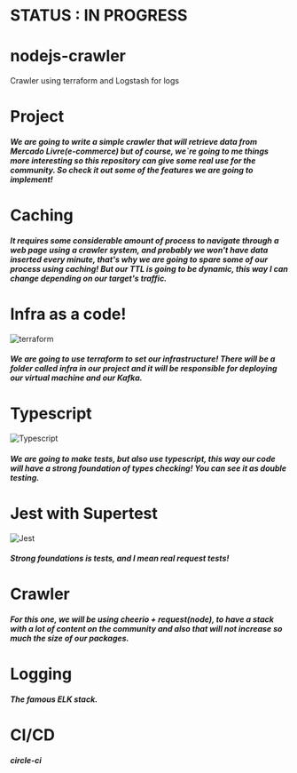 # STATUS : IN PROGRESS

# nodejs-crawler
Crawler using terraform and Logstash for logs

# Project
#####  We are going to write a simple crawler that will retrieve data from Mercado Livre(e-commerce) but of course, we`re going to me things more interesting so this repository can give some real use for the community. So check it out some of the features we are going to implement!

# Caching
##### It requires some considerable amount of process to navigate through a web page using a crawler system, and probably we won't have data inserted every minute, that's why we are going to spare some of our process using caching! But our TTL is going to be dynamic, this way I can change depending on our target's traffic.

# Infra as a code!
![terraform](https://miro.medium.com/max/472/1*rmwpOy4OtvgVz3yJvBetuQ.png)
##### We are going to use terraform to set our infrastructure! There will be a folder called infra in our project and it will be responsible for deploying our virtual machine and our Kafka.

# Typescript
![Typescript](https://rafaell-lycan.com/assets/images/posts/intro-typescript.png)
##### We are going to make tests, but also use typescript, this way our code will have a strong foundation of types checking! You can see it as double testing.

# Jest with Supertest
![Jest](https://elo7.dev/images/cover/jest-testar-seu-codigo-javascript-nunca-foi-tao-facil.png)
##### Strong foundations is tests, and I mean real request tests!

# Crawler
##### For this one, we will be using cheerio + request(node), to have a stack with a lot of content on the community and also that will not increase so much the size of our packages.

# Logging

##### The famous ELK stack.

# CI/CD

##### circle-ci

